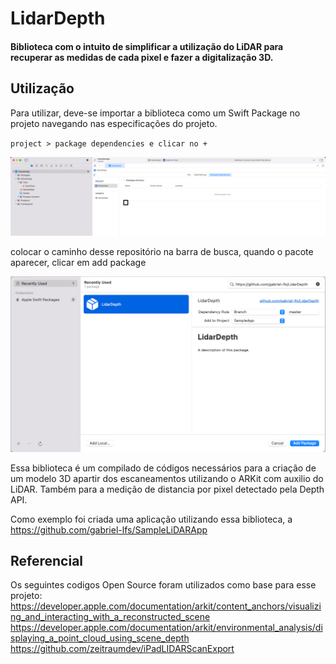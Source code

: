 # LidarDepth
#### Biblioteca com o intuito de simplificar a utilização do LiDAR para recuperar as medidas de cada pixel e fazer a digitalização 3D.

## Utilização

Para utilizar, deve-se importar a biblioteca como um Swift Package no projeto navegando nas especificações do projeto. 

`project > package dependencies e clicar no +`

![](Resources/Images/img_1.png)

colocar o caminho desse repositório na barra de busca, quando o pacote aparecer, clicar em add package

![](Resources/Images/img_2.png)

Essa biblioteca é um compilado de códigos necessários para a criação de um modelo 3D apartir dos escaneamentos utilizando o ARKit com auxilio do LiDAR. Também para a medição de distancia por pixel detectado pela Depth API.

Como exemplo foi criada uma aplicação utilizando essa biblioteca, a https://github.com/gabriel-lfs/SampleLiDARApp

## Referencial
Os seguintes codigos Open Source foram utilizados como base para esse projeto:
https://developer.apple.com/documentation/arkit/content_anchors/visualizing_and_interacting_with_a_reconstructed_scene
https://developer.apple.com/documentation/arkit/environmental_analysis/displaying_a_point_cloud_using_scene_depth
 https://github.com/zeitraumdev/iPadLIDARScanExport
